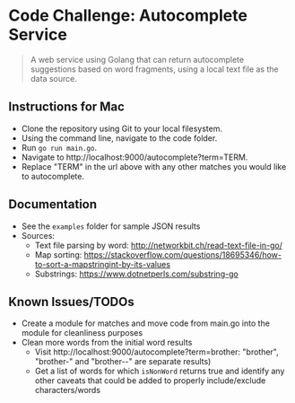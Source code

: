 # Code Challenge: Autocomplete Service

> A web service using Golang that can return autocomplete suggestions based on word fragments, using a local text file
> as the data source.

## Instructions for Mac

- Clone the repository using Git to your local filesystem.
- Using the command line, navigate to the code folder.
- Run `go run main.go`.
- Navigate to http://localhost:9000/autocomplete?term=TERM.
- Replace "TERM" in the url above with any other matches you would like to autocomplete.

## Documentation

- See the `examples` folder for sample JSON results
- Sources:
    - Text file parsing by word: http://networkbit.ch/read-text-file-in-go/
    - Map sorting: https://stackoverflow.com/questions/18695346/how-to-sort-a-mapstringint-by-its-values
    - Substrings: https://www.dotnetperls.com/substring-go

## Known Issues/TODOs

- Create a module for matches and move code from main.go into the module for cleanliness purposes
- Clean more words from the initial word results
    - Visit http://localhost:9000/autocomplete?term=brother: "brother", "brother-" and "brother--" are separate results)
    - Get a list of words for which `isNonWord` returns true and identify any other caveats that could be added to
      properly include/exclude characters/words
